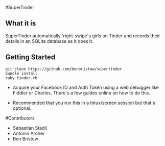 #SuperTinder

## What it is

SuperTinder automatically 'right-swipe's girls on Tinder and records their details in an SQLite database as it does it.

## Getting Started

```
git clone https://github.com/benbristow/supertinder
bundle install
ruby tinder.rb
```

* Acquire your Facebook ID and Auth Token using a web debugger like Fiddler or Charles. There's a few guides online on how to do this.

* Recommended that you run this in a tmux/screen session but that's optional.

#Contributors

* Sebastian Stadil
* Antonin Archer
* Ben Bristow
